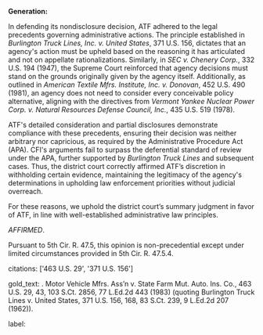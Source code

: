 **Generation:**

In defending its nondisclosure decision, ATF adhered to the legal precedents governing administrative actions. The principle established in *Burlington Truck Lines, Inc. v. United States*, 371 U.S. 156, dictates that an agency's action must be upheld based on the reasoning it has articulated and not on appellate rationalizations. Similarly, in *SEC v. Chenery Corp.*, 332 U.S. 194 (1947), the Supreme Court reinforced that agency decisions must stand on the grounds originally given by the agency itself. Additionally, as outlined in *American Textile Mfrs. Institute, Inc. v. Donovan*, 452 U.S. 490 (1981), an agency does not need to consider every conceivable policy alternative, aligning with the directives from *Vermont Yankee Nuclear Power Corp. v. Natural Resources Defense Council, Inc.*, 435 U.S. 519 (1978).

ATF's detailed consideration and partial disclosures demonstrate compliance with these precedents, ensuring their decision was neither arbitrary nor capricious, as required by the Administrative Procedure Act (APA). CFI's arguments fail to surpass the deferential standard of review under the APA, further supported by *Burlington Truck Lines* and subsequent cases. Thus, the district court correctly affirmed ATF’s discretion in withholding certain evidence, maintaining the legitimacy of the agency's determinations in upholding law enforcement priorities without judicial overreach.

For these reasons, we uphold the district court’s summary judgment in favor of ATF, in line with well-established administrative law principles.

*AFFIRMED*.

Pursuant to 5th Cir. R. 47.5, this opinion is non-precedential except under limited circumstances provided in 5th Cir. R. 47.5.4.

citations: ['463 U.S. 29', '371 U.S. 156']

gold_text: . Motor Vehicle Mfrs. Ass’n v. State Farm Mut. Auto. Ins. Co., 463 U.S. 29, 43, 103 S.Ct. 2856, 77 L.Ed.2d 443 (1983) (quoting Burlington Truck Lines v. United States, 371 U.S. 156, 168, 83 S.Ct. 239, 9 L.Ed.2d 207 (1962)).

label: 